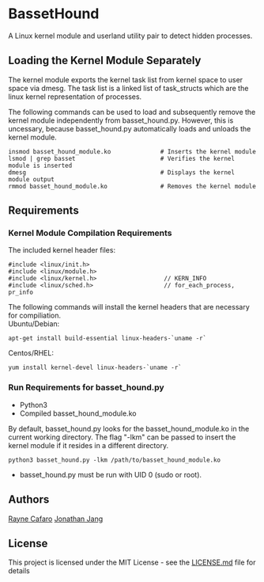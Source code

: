 # BassetHound
A Linux kernel module and userland utility pair to detect hidden processes.

## Loading the Kernel Module Separately
The kernel module exports the kernel task list from kernel space to user space via dmesg. The task list is a linked list of task_structs which are the linux kernel representation of processes.

The following commands can be used to load and subsequently remove the kernel module independently from basset_hound.py. However, this is uncessary, because basset_hound.py automatically loads and unloads the kernel module.

```
insmod basset_hound_module.ko              # Inserts the kernel module
lsmod | grep basset                        # Verifies the kernel module is inserted
dmesg                                      # Displays the kernel module output
rmmod basset_hound_module.ko               # Removes the kernel module
```

## Requirements

### Kernel Module Compilation Requirements
The included kernel header files:

```
#include <linux/init.h>
#include <linux/module.h>
#include <linux/kernel.h>	                // KERN_INFO
#include <linux/sched.h>	                // for_each_process, pr_info
```

The following commands will install the kernel headers that are necessary for compiliation.  
Ubuntu/Debian:
```
apt-get install build-essential linux-headers-`uname -r`
```
Centos/RHEL:
```
yum install kernel-devel linux-headers-`uname -r`
```

### Run Requirements for basset_hound.py
- Python3
- Compiled basset_hound_module.ko

By default, basset_hound.py looks for the basset_hound_module.ko in the current working directory.  The flag "-lkm" can be passed to insert the kernel module if it resides in a different directory.

```
python3 basset_hound.py -lkm /path/to/basset_hound_module.ko
```

- basset_hound.py must be run with UID 0 (sudo or root). 

## Authors

[Rayne Cafaro](https://github.com/raynecafaro)
[Jonathan Jang](https://github.com/jwj3767)

## License

This project is licensed under the MIT License - see the [LICENSE.md](https://github.com/raynecafaro/BassetHound/blob/master/LICENSE) file for details
